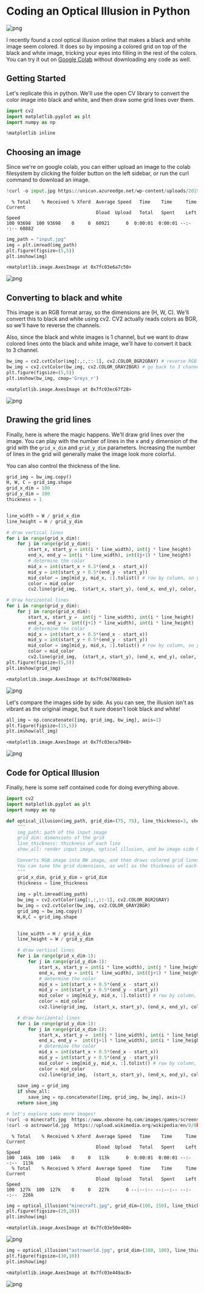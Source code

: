 # Coding an Optical Illusion in Python
![png](output_15_1.png)

I recently found a cool optical illusion online that makes a black and white image seem colored. It does so by imposing a colored grid on top of the black and white image, tricking your eyes into filling in the rest of the colors. You can try it out on [Google Colab](https://colab.research.google.com/drive/1WJfLJH0mBzXGGeRfvQaxNjQxQaAECwYj?usp=sharing) without downloading any code as well.

## Getting Started
Let's replicate this in python. We'll use the open CV library to convert the color image into black and white, and then draw some grid lines over them.


```python
import cv2
import matplotlib.pyplot as plt
import numpy as np

%matplotlib inline
```

## Choosing an image
Since we're on google colab, you can either upload an image to the colab filesystem by clicking the folder button on the left sidebar, or run the 
curl command to download an image.


```python
!curl -o input.jpg https://unicun.azureedge.net/wp-content/uploads/2019/03/Lego-Blocks-For-Adults.jpg
```

      % Total    % Received % Xferd  Average Speed   Time    Time     Time  Current
                                     Dload  Upload   Total   Spent    Left  Speed
    100 93698  100 93698    0     0  60921      0  0:00:01  0:00:01 --:--:-- 60882



```python
img_path = "input.jpg"
img = plt.imread(img_path)
plt.figure(figsize=(5,5))
plt.imshow(img)
```




    <matplotlib.image.AxesImage at 0x7fc03e6a7c50>




    
![png](output_5_1.png)
    


## Converting to black and white
This image is an RGB format array, so the dimensions are (H, W, C).
We'll convert this to black and white using cv2. CV2 actually reads colors as BGR, so we'll have to reverse the channels. 

Also, since the black and white images is 1 channel, but we want to draw colored
lines onto the black and white image, we'll have to convert it back to 3 channel.


```python
bw_img = cv2.cvtColor(img[:,:,::-1], cv2.COLOR_BGR2GRAY) # reverse RGB to BGR before giving to CV2
bw_img = cv2.cvtColor(bw_img, cv2.COLOR_GRAY2BGR) # go back to 3 channel
plt.figure(figsize=(5,5))
plt.imshow(bw_img, cmap='Greys_r')
```




    <matplotlib.image.AxesImage at 0x7fc03ec67f28>




    
![png](output_7_1.png)
    


## Drawing the grid lines
Finally, here is where the magic happens. We'll draw grid lines over the image.
You can play with the number of lines in the x and y dimension of the grid with the `grid_x_dim` and `grid_y_dim` parameters. Increasing the number of lines in the grid will generally make the image look more colorful.

You can also control the thickness of the line.


```python
grid_img = bw_img.copy()
H, W, C = grid_img.shape
grid_x_dim = 100
grid_y_dim = 100
thickness = 1


line_width = W / grid_x_dim
line_height = H / grid_y_dim

# draw vertical lines
for i in range(grid_x_dim):
    for j in range(grid_y_dim):
        start_x, start_y = int(i * line_width), int(j * line_height)
        end_x, end_y = int(i * line_width), int((j+1) * line_height)
        # determine the color
        mid_x = int(start_x + 0.5*(end_x - start_x))
        mid_y = int(start_y + 0.5*(end_y - start_y))
        mid_color = img[mid_y, mid_x, :].tolist() # row by column, so y, x
        color = mid_color
        cv2.line(grid_img,  (start_x, start_y), (end_x, end_y), color, thickness, 1)

# draw horizontal lines
for i in range(grid_y_dim):
    for j in range(grid_x_dim):
        start_x, start_y =  int(j * line_width), int(i * line_height)
        end_x, end_y =  int((j+1) * line_width), int(i * line_height)
        # determine the color
        mid_x = int(start_x + 0.5*(end_x - start_x))
        mid_y = int(start_y + 0.5*(end_y - start_y))
        mid_color = img[mid_y, mid_x, :].tolist() # row by column, so y, x
        color = mid_color
        cv2.line(grid_img,  (start_x, start_y), (end_x, end_y), color, thickness, 1)
plt.figure(figsize=(5,5))
plt.imshow(grid_img)
```




    <matplotlib.image.AxesImage at 0x7fc0470689e8>




    
![png](output_9_1.png)
    


Let's compare the images side by side. As you can see, the illusion isn't as vibrant as the original image, but it sure doesn't look black and white!


```python
all_img = np.concatenate([img, grid_img, bw_img], axis=1)
plt.figure(figsize=(15,5))
plt.imshow(all_img)
```




    <matplotlib.image.AxesImage at 0x7fc03eca7048>




    
![png](output_11_1.png)
    


## Code for Optical Illusion
Finally, here is some self contained code for doing everything above.


```python
import cv2
import matplotlib.pyplot as plt
import numpy as np

def optical_illusion(img_path, grid_dim=(75, 75), line_thickness=3, show_all=False):
    """
    img_path: path of the input image
    grid_dim: dimensions of the grid
    line_thickness: thickness of each line
    show_all: render input image, optical illusion, and bw image side by side.

    Converts RGB image into BW image, and then draws colored grid lines over them.
    You can tune the grid dimensions, as well as the thickness of each line.
    """
    grid_x_dim, grid_y_dim = grid_dim
    thickness = line_thickness
    
    img = plt.imread(img_path)
    bw_img = cv2.cvtColor(img[:,:,::-1], cv2.COLOR_BGR2GRAY)
    bw_img = cv2.cvtColor(bw_img, cv2.COLOR_GRAY2BGR)
    grid_img = bw_img.copy()
    W,H,C = grid_img.shape
  

    line_width = H / grid_x_dim
    line_height = W / grid_y_dim

    # draw vertical lines
    for i in range(grid_x_dim-1):
        for j in range(grid_y_dim-1):
            start_x, start_y = int(i * line_width), int(j * line_height)
            end_x, end_y = int(i * line_width), int((j+1) * line_height)
            # determine the color
            mid_x = int(start_x + 0.5*(end_x - start_x))
            mid_y = int(start_y + 0.5*(end_y - start_y))
            mid_color = img[mid_y, mid_x, :].tolist() # row by column, so y, x
            color = mid_color
            cv2.line(grid_img,  (start_x, start_y), (end_x, end_y), color, thickness, 1)

    # draw horizontal lines
    for i in range(grid_y_dim-1):
        for j in range(grid_x_dim-1):
            start_x, start_y =  int(j * line_width), int(i * line_height)
            end_x, end_y =  int((j+1) * line_width), int(i * line_height)
            # determine the color
            mid_x = int(start_x + 0.5*(end_x - start_x))
            mid_y = int(start_y + 0.5*(end_y - start_y))
            mid_color = img[mid_y, mid_x, :].tolist() # row by column, so y, x
            color = mid_color
            cv2.line(grid_img,  (start_x, start_y), (end_x, end_y), color, thickness, 1)
    
    save_img = grid_img
    if show_all:
        save_img = np.concatenate([img, grid_img, bw_img], axis=1)
    return save_img

```


```python
# let's explore some more images!
!curl -o minecraft.jpg  https://www.xboxone-hq.com/images/games/screenshots/35-minecraft-xbox-one-edition-screenshot-1421916887.jpg
!curl -o astroworld.jpg  https://upload.wikimedia.org/wikipedia/en/0/0b/Astroworld_by_Travis_Scott.jpg
```

      % Total    % Received % Xferd  Average Speed   Time    Time     Time  Current
                                     Dload  Upload   Total   Spent    Left  Speed
    100  146k  100  146k    0     0   113k      0  0:00:01  0:00:01 --:--:--  113k
      % Total    % Received % Xferd  Average Speed   Time    Time     Time  Current
                                     Dload  Upload   Total   Spent    Left  Speed
    100  127k  100  127k    0     0   227k      0 --:--:-- --:--:-- --:--:--  226k



```python
img = optical_illusion("minecraft.jpg", grid_dim=(100, 150), line_thickness=1, show_all=False)
plt.figure(figsize=(20,10))
plt.imshow(img)
```




    <matplotlib.image.AxesImage at 0x7fc03e50e400>




    
![png](output_15_1.png)
    



```python
img = optical_illusion("astroworld.jpg", grid_dim=(100, 100), line_thickness=1, show_all=True)
plt.figure(figsize=(30,10))
plt.imshow(img)
```




    <matplotlib.image.AxesImage at 0x7fc03e449ac8>




    
![png](output_16_1.png)
    



```python

```
